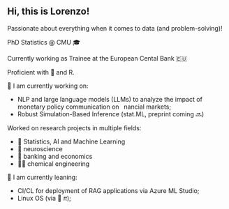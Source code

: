## Hi, this is Lorenzo! 

Passionate about everything when it comes to data (and problem-solving)!

PhD Statistics @ CMU 🎓

Currently working as Trainee at the European Cental Bank 🇪🇺

Proficient with 🐍 and R. 

🔭 I am currently working on:
- NLP and large language models (LLMs) to analyze the impact of monetary policy communication on  nancial markets;
- Robust Simulation-Based Inference (stat.ML, preprint coming 🔜)


Worked on research projects in multiple fields:
- 🤖 Statistics, AI and Machine Learning
- 🧠 neuroscience
- 🏦 banking and economics
- 🧑‍🔬 chemical engineering


🌱 I am currently leaning:
- CI/CL for deployment of RAG applications via Azure ML Studio;
- Linux OS (via 🍓 $\pi$);





<!--
**LorenzoT93/LorenzoT93** is a ✨ _special_ ✨ repository because its `README.md` (this file) appears on your GitHub profile.

Here are some ideas to get you started:

- 🔭 I’m currently working on ...
- 🌱 I’m currently learning ...
- 👯 I’m looking to collaborate on ...
- 🤔 I’m looking for help with ...
- 💬 Ask me about ...
- 📫 How to reach me: ...
- 😄 Pronouns: ...
- ⚡ Fun fact: ...
-->
